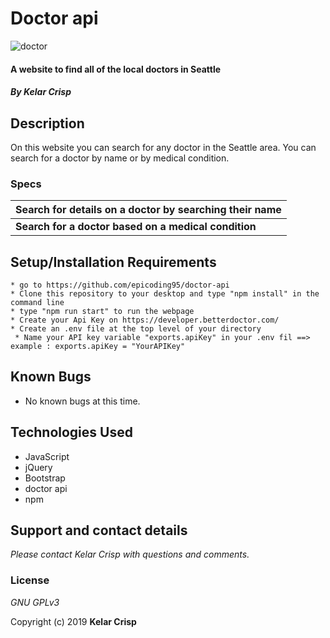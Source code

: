 # Doctor api

![doctor ](https://user-images.githubusercontent.com/49597486/64355983-f866e080-cfb6-11e9-94ad-af6384bc6be0.jpeg)


#### A website to find all of the local doctors in Seattle

#### _By **Kelar Crisp**_

## Description

On this website you can search for any doctor in the Seattle area. You can search for a doctor by name or by medical condition.

### Specs
|**Search for details on a doctor by searching their name** |
| :-------------     |
| **Search for a doctor based on a medical condition** |



## Setup/Installation Requirements
````
* go to https://github.com/epicoding95/doctor-api
* Clone this repository to your desktop and type "npm install" in the command line
* type "npm run start" to run the webpage
* Create your Api Key on https://developer.betterdoctor.com/
* Create an .env file at the top level of your directory
 * Name your API key variable "exports.apiKey" in your .env fil ==> example : exports.apiKey = "YourAPIKey"
````
## Known Bugs
* No known bugs at this time.

## Technologies Used
* JavaScript
* jQuery
* Bootstrap
* doctor api
* npm

## Support and contact details

_Please contact Kelar Crisp with questions and comments._

### License

*GNU GPLv3*

Copyright (c) 2019 **Kelar Crisp**
